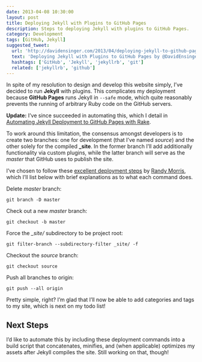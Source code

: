 ```yaml
---
date: 2013-04-08 10:30:00
layout: post
title: Deploying Jekyll with Plugins to GitHub Pages
description: Steps to deploying Jekyll with plugins to GitHub Pages.
category: Development
tags: [GitHub, Jekyll]
suggested_tweet:
  url: 'http://davidensinger.com/2013/04/deploying-jekyll-to-github-pages/'
  text: 'Deploying Jekyll with Plugins to GitHub Pages by @DavidEnsinger'
  hashtags: ['GitHub', 'Jekyll', 'jekyllrb', 'git']
  related: ['jekyllrb', 'github']
---
```


In spite of my resolution to design and develop this website simply, I’ve decided to run **Jekyll** with plugins. This complicates my deployment because **GitHub Pages** runs Jekyll in `--safe` mode, which quite reasonably prevents the running of arbitrary Ruby code on the GitHub servers.

<div class="yellow-box">
  <p><strong>Update:</strong> I’ve since succeeded in automating this, which I detail in <a href="http://davidensinger.com/2013/07/automating-jekyll-deployment-to-github-pages-with-rake/">Automating Jekyll Deployment to GitHub Pages with Rake</a>.</p>
</div>

To work around this limitation, the consensus amongst developers is to create two branches: one for development (that I’ve named *source*) and the other solely for the compiled **_site**. In the former branch I’ll add additionally functionality via custom plugins, while the latter branch will serve as the *master* that GitHub uses to publish the site.

I’ve chosen to follow these [excellent deployment steps](https://github.com/rson/rson.github.com) by [Randy Morris](http://rsontech.net/), which I’ll list below with brief explanations as to what each command does.

Delete *master* branch:

    git branch -D master

Check out a new *master* branch:

    git checkout -b master

Force the *_site/* subdirectory to be project root:

    git filter-branch --subdirectory-filter _site/ -f

Checkout the *source* branch:

    git checkout source

Push all branches to origin:

    git push --all origin

Pretty simple, right? I’m glad that I’ll now be able to add categories and tags to my site, which is next on my todo list!

## Next Steps

I’d like to automate this by including these deployment commands into a build script that concatenates, minifies, and (when applicable) optimizes my assets after Jekyll compiles the site. Still working on that, though!
